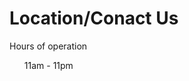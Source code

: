 <html>
    <head>
        <meta charset="utf-8">
        <title>Location / Contact Us</title>
    </head>
    <body>
      <h1> Location/Conact Us </h1>
      <p> Hours of operation </p>
      <ul> 11am - 11pm </ul>
    </body>
</html>
